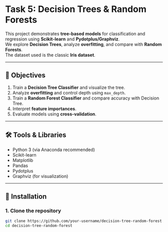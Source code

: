 # Task 5: Decision Trees & Random Forests

This project demonstrates **tree-based models** for classification and regression using **Scikit-learn** and **Pydotplus/Graphviz**.  
We explore **Decision Trees**, analyze **overfitting**, and compare with **Random Forests**.  
The dataset used is the classic **Iris dataset**.

---

## 📌 Objectives
1. Train a **Decision Tree Classifier** and visualize the tree.
2. Analyze **overfitting** and control depth using `max_depth`.
3. Train a **Random Forest Classifier** and compare accuracy with Decision Tree.
4. Interpret **feature importances**.
5. Evaluate models using **cross-validation**.

---

## 🛠️ Tools & Libraries
- Python 3 (via Anaconda recommended)
- Scikit-learn
- Matplotlib
- Pandas
- Pydotplus
- Graphviz (for visualization)

---

## 🚀 Installation

### 1. Clone the repository
```bash
git clone https://github.com/your-username/decision-tree-random-forest.git
cd decision-tree-random-forest
